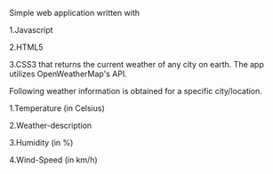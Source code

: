 Simple web application written with

  1.Javascript

  2.HTML5

  3.CSS3
that returns the current weather of any city on earth. The app utilizes OpenWeatherMap's API.

Following weather information is obtained for a specific city/location.

  1.Temperature (in Celsius)

  2.Weather-description

  3.Humidity (in %)

  4.Wind-Speed (in km/h)
